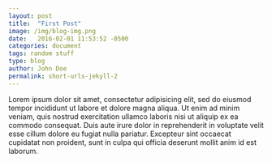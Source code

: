```yaml
---
layout: post
title:  "First Post"
image: /img/blog-img.png
date:   2016-02-01 11:53:52 -0500
categories: document
tags: random stuff
type: blog
author: John Doe
permalink: short-urls-jekyll-2
---
```

Lorem ipsum dolor sit amet, consectetur adipisicing elit, sed do eiusmod
tempor incididunt ut labore et dolore magna aliqua. Ut enim ad minim veniam,
quis nostrud exercitation ullamco laboris nisi ut aliquip ex ea commodo
consequat. Duis aute irure dolor in reprehenderit in voluptate velit esse
cillum dolore eu fugiat nulla pariatur. Excepteur sint occaecat cupidatat non
proident, sunt in culpa qui officia deserunt mollit anim id est laborum.

